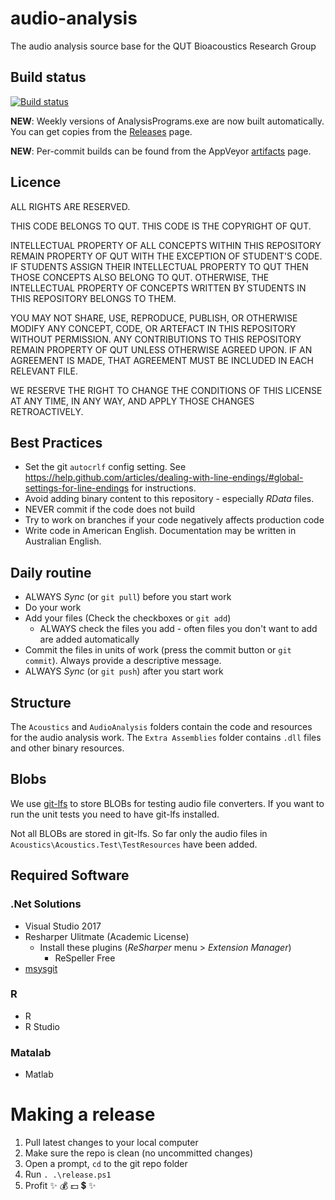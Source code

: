 # audio-analysis

The audio analysis source base for the QUT Bioacoustics Research Group

## Build status

[![Build status](https://ci.appveyor.com/api/projects/status/ntf6vtuy5wnlww37?svg=true)](https://ci.appveyor.com/project/QUTEcoacousticsResearchGroup/audio-analysis)

**NEW**: Weekly versions of AnalysisPrograms.exe are now built automatically. You can get copies from the [Releases](https://github.com/QutBioacoustics/audio-analysis/releases) page.

**NEW**: Per-commit builds can be found from the AppVeyor
[artifacts](https://ci.appveyor.com/project/QUTEcoacousticsResearchGroup/audio-analysis/build/artifacts)
page.

## Licence

ALL RIGHTS ARE RESERVED.

THIS CODE BELONGS TO QUT. THIS CODE IS THE COPYRIGHT OF QUT.

INTELLECTUAL PROPERTY OF ALL CONCEPTS WITHIN THIS REPOSITORY REMAIN PROPERTY OF QUT WITH THE EXCEPTION OF STUDENT'S CODE.
IF STUDENTS ASSIGN THEIR INTELLECTUAL PROPERTY TO QUT THEN THOSE CONCEPTS ALSO BELONG TO QUT.
OTHERWISE, THE INTELLECTUAL PROPERTY OF CONCEPTS WRITTEN BY STUDENTS IN THIS REPOSITORY BELONGS TO THEM.

YOU MAY NOT SHARE, USE, REPRODUCE, PUBLISH, OR OTHERWISE MODIFY ANY CONCEPT, CODE, OR ARTEFACT IN THIS REPOSITORY WITHOUT PERMISSION.
ANY CONTRIBUTIONS TO THIS REPOSITORY REMAIN PROPERTY OF QUT UNLESS OTHERWISE AGREED UPON. IF AN AGREEMENT IS MADE, THAT AGREEMENT MUST
BE INCLUDED IN EACH RELEVANT FILE.

WE RESERVE THE RIGHT TO CHANGE THE CONDITIONS OF THIS LICENSE AT ANY TIME, IN ANY WAY, AND APPLY THOSE CHANGES RETROACTIVELY.

## Best Practices

- Set the git `autocrlf` config setting. See <https://help.github.com/articles/dealing-with-line-endings/#global-settings-for-line-endings> for instructions.
- Avoid adding binary content to this repository - especially _RData_ files.
- NEVER commit if the code does not build
- Try to work on branches if your code negatively affects production code
- Write code in American English. Documentation may be written in Australian English.

## Daily routine

- ALWAYS _Sync_ (or `git pull`) before you start work
- Do your work
- Add your files (Check the checkboxes or `git add`)
  - ALWAYS check the files you add - often files you don't want to add are added automatically
- Commit the files in units of work (press the commit button or `git commit`). Always provide a descriptive message.
- ALWAYS _Sync_ (or `git push`) after you start work


## Structure

The `Acoustics` and `AudioAnalysis` folders contain the code and resources for
the audio analysis work.  The `Extra Assemblies` folder contains `.dll` files
and other binary resources.


## Blobs

We use [git-lfs](https://git-lfs.github.com/) to store BLOBs for testing audio
file converters. If you want to run the unit tests you need to have git-lfs 
installed.

Not all BLOBs are stored in git-lfs. So far only the audio files in 
`Acoustics\Acoustics.Test\TestResources` have been added.

## Required Software

### .Net Solutions

- Visual Studio 2017
- Resharper Ulitmate (Academic License)
  - Install these plugins (_ReSharper_ menu > _Extension Manager_)
    - ReSpeller Free
- [msysgit](https://git-for-windows.github.io/)

### R
	
- R
- R Studio

### Matalab

- Matlab

# Making a release

 1. Pull latest changes to your local computer
 2. Make sure the repo is clean (no uncommitted changes)
 8. Open a prompt, `cd` to the git repo folder
 9. Run `. .\release.ps1`
 10. Profit :sparkles: :moneybag: :dollar: :heavy_dollar_sign: :sparkles:

